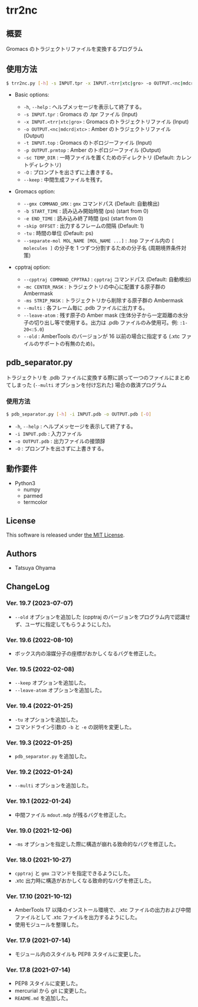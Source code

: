 # trr2nc

## 概要
Gromacs のトラジェクトリファイルを変換するプログラム


## 使用方法
```sh
$ trr2nc.py [-h] -s INPUT.tpr -x INPUT.<trr|xtc|gro> -o OUTPUT.<nc|mdcrd|xtc|pdb> -t INPUT.top -p OUTPUT.prmtop [-sc TEMP_DIR] [--gmx COMMAND_GMX] [-b START_TIME] [-e END_TIME] [-skip OFFSET] [-tu TIME_UNIT] [--separate-mol MOL_NAME [MOL_NAME ...]] [--cpptraj COMMAND_CPPTRAJ] -mc CENTER_MASK [-ms STRIP_MASK] [--multi] [--leave-atom LEAVE_ATOM_MASK] [--old] [-O] [--keep]
```

* Basic options:
	* `-h`, `--help`
		: ヘルプメッセージを表示して終了する。
	* `-s INPUT.tpr`
		: Gromacs の .tpr ファイル (Input)
	* `-x INPUT.<trr|xtc|gro>`
		: Gromacs のトラジェクトリファイル (Input)
	* `-o OUTPUT.<nc|mdcrd|xtc>`
		: Amber のトラジェクトリファイル (Output)
	* `-t INPUT.top`
		: Gromacs のトポロジーファイル (Input)
	* `-p OUTPUT.prmtop`
		: Amber のトポロジーファイル (Output)
	* `-sc TEMP_DIR`
		: 一時ファイルを置くためのディレクトリ (Default: カレントディレクトリ)
	* `-O`
		: プロンプトを出さずに上書きする。
	* `--keep`
		: 中間生成ファイルを残す。

* Gromacs option:
	* `--gmx COMMAND_GMX`
		: `gmx` コマンドパス (Default: 自動検出)
	* `-b START_TIME`
		: 読み込み開始時間 (ps) (start from 0)
	* `-e END_TIME`
		: 読み込み終了時間 (ps) (start from 0)
	* `-skip OFFSET`
		: 出力するフレームの間隔 (Default: 1)
	* `-tu`
		: 時間の単位 (Default: ps)
	* `--separate-mol MOL_NAME [MOL_NAME ...]`
		: .top ファイル内の `[ molecules ]` の分子を 1 つずつ分割するための分子名 (周期境界条件対策)

* cpptraj option:
	* `--cpptraj COMMAND_CPPTRAJ`
		: `cpptraj` コマンドパス (Default: 自動検出)
	* `-mc CENTER_MASK`
		: トラジェクトリの中心に配置する原子群の Ambermask
	* `-ms STRIP_MASK`
		: トラジェクトリから削除する原子群の Ambermask
	* `--multi`
		: 各フレーム毎に .pdb ファイルに出力する。
	* `--leave-atom`
		: 残す原子の Amber mask (生体分子から一定距離の水分子の切り出し等で使用する。出力は .pdb ファイルのみ使用可。例: `:1-20<:5.0`)
	* `--old`
		: AmberTools のバージョンが 16 以前の場合に指定する (.xtc ファイルのサポートの有無のため)。


## pdb_separator.py
トラジェクトリを .pdb ファイルに変換する際に誤って一つのファイルにまとめてしまった (`--multi` オプションを付け忘れた) 場合の救済プログラム

### 使用方法
```sh
$ pdb_separator.py [-h] -i INPUT.pdb -o OUTPUT.pdb [-O]
```

* `-h`, `--help`
	: ヘルプメッセージを表示して終了する。
* `-i INPUT.pdb`
	: 入力ファイル
* `-o OUTPUT.pdb`
	: 出力ファイルの接頭辞
* `-O`
	: プロンプトを出さずに上書きする。


## 動作要件
* Python3
	* numpy
	* parmed
	* termcolor


## License
This software is released under [the MIT License](https://opensource.org/licenses/mit-license.php).


## Authors
* Tatsuya Ohyama


## ChangeLog
### Ver. 19.7 (2023-07-07)
* `--old` オプションを追加した (cpptraj のバージョンをプログラム内で認識せず、ユーザに指定してもらうようにした)。

### Ver. 19.6 (2022-08-10)
* ボックス内の溶媒分子の座標がおかしくなるバグを修正した。

### Ver. 19.5 (2022-02-08)
* `--keep` オプションを追加した。
* `--leave-atom` オプションを追加した。

### Ver. 19.4 (2022-01-25)
* `-tu` オプションを追加した。
* コマンドライン引数の `-b` と `-e` の説明を変更した。

### Ver. 19.3 (2022-01-25)
* `pdb_separator.py` を追加した。

### Ver. 19.2 (2022-01-24)
* `--multi` オプションを追加した。

### Ver. 19.1 (2022-01-24)
* 中間ファイル `mdout.mdp` が残るバグを修正した。

### Ver. 19.0 (2021-12-06)
* `-ms` オプションを指定した際に構造が崩れる致命的なバグを修正した。

### Ver. 18.0 (2021-10-27)
* `cpptraj` と `gmx` コマンドを指定できるようにした。
* .xtc 出力時に構造がおかしくなる致命的なバグを修正した。

### Ver. 17.10 (2021-10-12)
* AmberTools 17 以降のインストール環境で、.xtc ファイルの出力および中間ファイルとして .xtc ファイルを出力するようにした。
* 使用モジュールを整理した。

### Ver. 17.9 (2021-07-14)
* モジュール内のスタイルも PEP8 スタイルに変更した。

### Ver. 17.8 (2021-07-14)
* PEP8 スタイルに変更した。
* mercurial から git に変更した。
* `README.md` を追加した。
